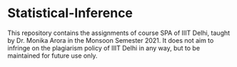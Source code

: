 # Statistical-Inference
This repository contains the assignments of course SPA of IIIT Delhi, taught by Dr. Monika Arora in the Monsoon Semester 2021. It does not aim to infringe on the plagiarism policy of IIIT Delhi in any way, but to be maintained for future use only.
